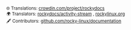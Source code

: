 <small> <br/><br/> 🌐 Translations: <a href="https://crowdin.com/project/rockydocs/de">crowdin.com/project/rockydocs</a> <br/> 🌍 Translators: <a href="https://crowdin.com/project/rockydocs/activity-stream">rockydocs/activity-stream</a> , <a href="https://crowdin.com/project/rockylinux.org/activity-stream">rockylinux.org</a> <br/> 🖋 Contributors: <a href="https://github.com/rocky-linux/documentation?tab=readme-ov-file#mattermost">github.com/rocky-linux/documentation</a> </small>